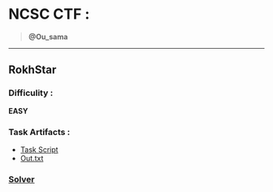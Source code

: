 # NCSC CTF :
> **@Ou_sama**
<hr>

## **RokhStar**

### Difficulity : 

**EASY**

### Task Artifacts :

* [Task Script](./task.py)
* [Out.txt](./out.txt)
 

### [Solver](./solver.ipynb)
